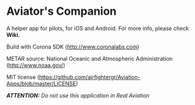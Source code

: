 # Aviator's Companion

A helper app for pilots, for iOS and Android. For more info, please check **Wiki.**

Build with Corona SDK (http://www.coronalabs.com)

METAR source: National Oceanic and Atmospheric Administration (http://www.noaa.gov/)

MIT license (https://github.com/airfightergr/Aviation-Apps/blob/master/LICENSE)

_**ATTENTION:** Do not use this application in Real Aviation_
